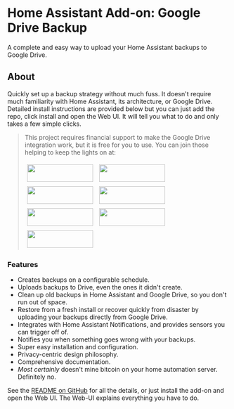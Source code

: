 # Home Assistant Add-on: Google Drive Backup

A complete and easy way to upload your Home Assistant backups to Google Drive.

## About

Quickly set up a backup strategy without much fuss. It doesn't require much familiarity with Home Assistant, its architecture, or Google Drive. Detailed install instructions are provided below but you can just add the repo, click install and open the Web UI. It will tell you what to do and only takes a few simple clicks.

>This project requires financial support to make the Google Drive integration work, but it is free for you to use.  You can join those helping to keep the lights on at:
>  
>[<img src="https://raw.githubusercontent.com/juskalalie/hassio-filenio-backup/master/images/bmc-button.svg" width=150 height=40 style="margin: 5px"/>](https://www.buymeacoffee.com/juskalalie)
>[<img src="https://raw.githubusercontent.com/juskalalie/hassio-filenio-backup/master/images/paypal-button.svg" width=150 height=40 style="margin: 5px"/>](https://www.paypal.com/paypalme/stephenbeechen)
>[<img src="https://raw.githubusercontent.com/juskalalie/hassio-filenio-backup/master/images/patreon-button.svg" width=150 height=40 style="margin: 5px"/>](https://www.patreon.com/bePatron?u=4064183)
>[<img src="https://raw.githubusercontent.com/juskalalie/hassio-filenio-backup/master/images/github-sponsors-button.svg" width=150 height=40 style="margin: 5px"/>](https://github.com/sponsors/juskalalie)
>[<img src="https://raw.githubusercontent.com/juskalalie/hassio-filenio-backup/master/images/monero-button.svg" width=150 height=40 style="margin: 5px"/>](https://github.com/juskalalie/hassio-filenio-backup/blob/master/donate-crypto.md)
>[<img src="https://raw.githubusercontent.com/juskalalie/hassio-filenio-backup/master/images/bitcoin-button.svg" width=150 height=40 style="margin: 5px"/>](https://github.com/juskalalie/hassio-filenio-backup/blob/master/donate-crypto.md)
>[<img src="https://raw.githubusercontent.com/juskalalie/hassio-filenio-backup/master/images/ethereum-button.svg" width=150 height=40 style="margin: 5px"/>](https://github.com/juskalalie/hassio-filenio-backup/blob/master/donate-crypto.md)


### Features

- Creates backups on a configurable schedule.
- Uploads backups to Drive, even the ones it didn't create.
- Clean up old backups in Home Assistant and Google Drive, so you don't run out of space.
- Restore from a fresh install or recover quickly from disaster by uploading your backups directly from Google Drive.
- Integrates with Home Assistant Notifications, and provides sensors you can trigger off of.
- Notifies you when something goes wrong with your backups.
- Super easy installation and configuration.
- Privacy-centric design philosophy.
- Comprehensive documentation.
- _Most certainly_ doesn't mine bitcoin on your home automation server. Definitely no.

See the [README on GitHub](https://github.com/juskalalie/hassio-filenio-backup) for all the details, or just install the add-on and open the Web UI.
The Web-UI explains everything you have to do.
